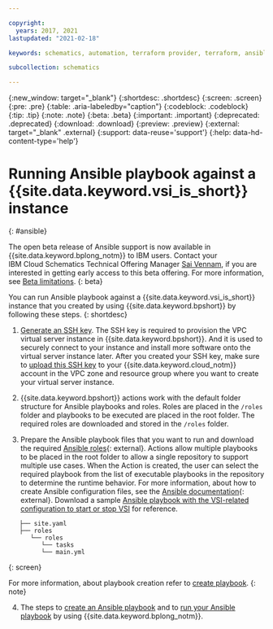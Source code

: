 ```yaml
---

copyright:
  years: 2017, 2021
lastupdated: "2021-02-18"

keywords: schematics, automation, terraform provider, terraform, ansible code, ansible

subcollection: schematics

---
```


{:new_window: target="_blank"}
{:shortdesc: .shortdesc}
{:screen: .screen}
{:pre: .pre}
{:table: .aria-labeledby="caption"}
{:codeblock: .codeblock}
{:tip: .tip}
{:note: .note}
{:beta: .beta}
{:important: .important}
{:deprecated: .deprecated}
{:download: .download}
{:preview: .preview}
{:external: target="_blank" .external}
{:support: data-reuse='support'}
{:help: data-hd-content-type='help'}

# Running Ansible playbook against a {{site.data.keyword.vsi_is_short}} instance
{: #ansible}

  The open beta release of Ansible support is now available in {{site.data.keyword.bplong_notm}} to IBM users. Contact your IBM Cloud Schematics Technical Offering Manager [Sai Vennam](mailto:svennam@us.ibm.com), if you are interested in getting early access to this beta offering. For more information, see [Beta limitations](/docs/schematics?topic=schematics-schematics-limitations#beta-limitations).
  {: beta}

You can run Ansible playbook against a {{site.data.keyword.vsi_is_short}} instance that you created by using {{site.data.keyword.bpshort}} by following these steps.
{: shortdesc}



 
1. [Generate an SSH key](/docs/vpc-on-classic-vsi?topic=vpc-on-classic-vsi-ssh-keys). The SSH key is required to provision the VPC virtual server instance in {{site.data.keyword.bpshort}}. And it is used to securely connect to your instance and install more software onto the virtual server instance later. After you created your SSH key, make sure to [upload this SSH key](/docs/vpc-on-classic-vsi?topic=vpc-on-classic-vsi-managing-ssh-keys#managing-ssh-keys-with-ibm-cloud-console) to your {{site.data.keyword.cloud_notm}} account in the VPC zone and resource group where you want to create your virtual server instance.

2. {{site.data.keyword.bpshort}} actions work with the default folder structure for Ansible playbooks and roles.  Roles are placed in the `/roles` folder and playbooks to be executed are placed in the root folder. The required roles are downloaded and stored in the `/roles` folder.

3. Prepare the Ansible playbook files that you want to run and download the required [Ansible roles](https://galaxy.ansible.com/){: external}. Actions allow multiple playbooks to be placed in the root folder to allow a single repository to support multiple use cases. When the Action is created, the user can select the required playbook from the list of executable playbooks in the repository to determine the runtime behavior. For more information, about how to create Ansible configuration files, see the [Ansible documentation](https://docs.ansible.com/ansible/latest/reference_appendices/YAMLSyntax.html){: external}. Download a sample [Ansible playbook with the VSI-related configuration to start or stop VSI](https://github.com/Cloud-Schematics/ansible-is-instance-actions) for reference.

```
   ├── site.yaml
   ├── roles    
      └── roles        
         └── tasks                
         └── main.yml
   ```
   {: screen}

  For more information, about playbook creation refer to [create playbook](/docs/schematics?topic=schematics-create-playbooks).
  {: note}


   
4.  The steps to [create an Ansible playbook](/docs/schematics?topic=schematics-create-playbooks) and to [run your Ansible playbook](/docs/schematics?topic=schematics-create-playbooks#run-ansible-playbook) by using {{site.data.keyword.bplong_notm}}.

